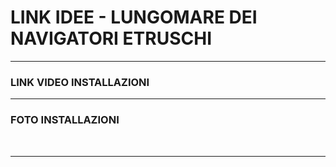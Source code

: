 # LINK IDEE - LUNGOMARE DEI NAVIGATORI ETRUSCHI
_________
### LINK VIDEO INSTALLAZIONI

[]()
[]()
[]()

_________

### FOTO INSTALLAZIONI

<img src = "">
<img src = "">
<img src = "">

_________
